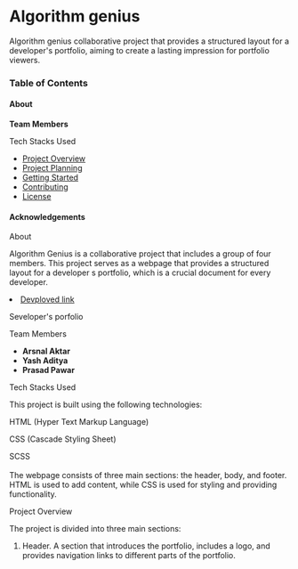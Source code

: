 <h1>Algorithm genius</h1>

<p>Algorithm genius collaborative project that provides a structured layout for a developer's portfolio, aiming to create a lasting impression for portfolio viewers.</p>

<h3>Table of Contents</h3>

<h4>About</h4>

<strong>Team Members</strong>

Tech Stacks Used

<ul>
  <li><a href="https://example.com">Project Overview </a></li>
  <li><a href="#">Project Planning </a></li>
  <li><a href="#">Getting Started</a></li>
    <li><a href="#"> Contributing</a></li>
    <li><a href="#">License</a></li>
</ul>

<h4>Acknowledgements</h4>

<p>About</p>

Algorithm Genius is a collaborative project that includes a group of four members. This project serves as a webpage that provides a structured layout for a developer s portfolio, which is a crucial document for every developer.

  <li><a href="https://6580498aa6dfa74458b11a6a--unrivaled-gumdrop-af0e38.netlify.app/">Devploved link </a></li>

Seveloper's porfolio

Team Members

<ul>
  <li><b>Arsnal Aktar</b></li>
  <li><b> Yash Aditya </b> </li>
  <li><b>Prasad Pawar </b></li>
   
</ul>

Tech Stacks Used

This project is built using the following technologies:

HTML (Hyper Text Markup Language)

CSS (Cascade Styling Sheet)

SCSS
</br></br>
The webpage consists of three main sections: the header, body, and footer. HTML is used to add content, while CSS is used for styling and providing functionality.

Project Overview

The project is divided into three main sections:

1. Header. A section that introduces the portfolio, includes a logo, and provides navigation links to different parts of the portfolio.

